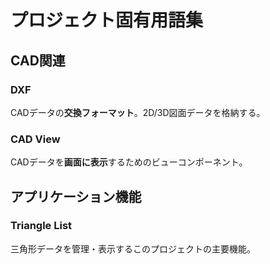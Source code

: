 # プロジェクト固有用語集

## CAD関連

### DXF
CADデータの**交換フォーマット**。2D/3D図面データを格納する。

### CAD View
CADデータを**画面に表示**するためのビューコンポーネント。

## アプリケーション機能

### Triangle List
三角形データを管理・表示するこのプロジェクトの主要機能。
